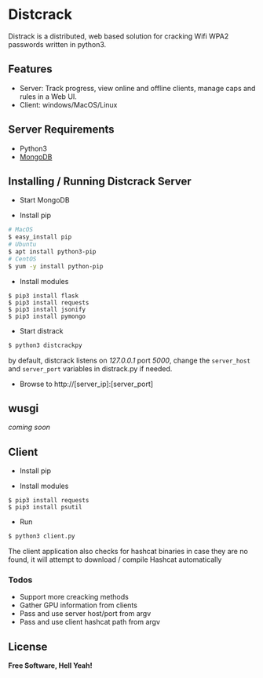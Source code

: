 # Distcrack

Distrack is a distributed, web based solution for cracking Wifi WPA2 passwords written in python3. 

## Features
  - Server: Track progress, view online and offline clients, 
  manage caps and rules in a Web UI.
  - Client: windows/MacOS/Linux

## Server Requirements

- Python3
- [MongoDB](https://www.mongodb.com/)

## Installing / Running Distcrack Server

- Start MongoDB

- Install pip

```sh
# MacOS
$ easy_install pip 
# Ubuntu
$ apt install python3-pip
# CentOS
$ yum -y install python-pip
```

- Install modules
```
$ pip3 install flask
$ pip3 install requests
$ pip3 install jsonify
$ pip3 install pymongo
```

- Start distrack

```bash
$ python3 distcrackpy
```

by default, distcrack listens on *127.0.0.1* port *5000*, change the `server_host` and `server_port` variables in distrack.py if needed.

- Browse to http://[server_ip]:[server_port]

## wusgi
*coming soon*

## Client

- Install pip

- Install modules
```
$ pip3 install requests
$ pip3 install psutil
```

- Run
```bash
$ python3 client.py
```

The client application also checks for hashcat binaries 
in case they are no found, it will attempt to download / compile Hashcat automatically


### Todos

 - Support more creacking methods
 - Gather GPU information from clients
 - Pass and use server host/port from argv
 - Pass and use client hashcat path from argv

License
----




**Free Software, Hell Yeah!**
